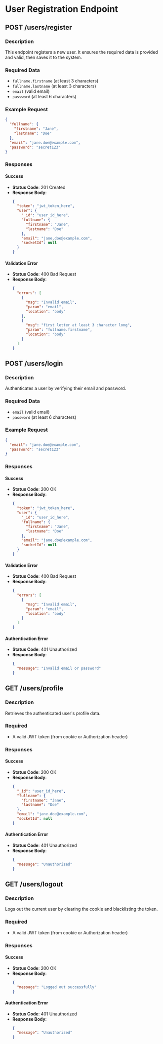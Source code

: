 # User Registration Endpoint

## POST /users/register

### Description
This endpoint registers a new user. It ensures the required data is provided and valid, then saves it to the system.

### Required Data
- `fullname.firstname` (at least 3 characters)
- `fullname.lastname` (at least 3 characters)
- `email` (valid email)
- `password` (at least 6 characters)

### Example Request
```json
{
  "fullname": {
    "firstname": "Jane",
    "lastname": "Doe"
  },
  "email": "jane.doe@example.com",
  "password": "secret123"
}
```

### Responses

#### Success
- **Status Code**: 201 Created
- **Response Body**:
  ```json
  {
    "token": "jwt_token_here",
    "user": {
      "_id": "user_id_here",
      "fullname": {
        "firstname": "Jane",
        "lastname": "Doe"
      },
      "email": "jane.doe@example.com",
      "socketId": null
    }
  }
  ```

#### Validation Error
- **Status Code**: 400 Bad Request
- **Response Body**:
  ```json
  {
    "errors": [
      {
        "msg": "Invalid email",
        "param": "email",
        "location": "body"
      },
      {
        "msg": "first letter at least 3 character long",
        "param": "fullname.firstname",
        "location": "body"
      }
    ]
  }
  ```

## POST /users/login

### Description
Authenticates a user by verifying their email and password.

### Required Data
- `email` (valid email)
- `password` (at least 6 characters)

### Example Request
```json
{
  "email": "jane.doe@example.com",
  "password": "secret123"
}
```

### Responses

#### Success
- **Status Code**: 200 OK
- **Response Body**:
  ```json
  {
    "token": "jwt_token_here",
    "user": {
      "_id": "user_id_here",
      "fullname": {
        "firstname": "Jane",
        "lastname": "Doe"
      },
      "email": "jane.doe@example.com",
      "socketId": null
    }
  }
  ```

#### Validation Error
- **Status Code**: 400 Bad Request
- **Response Body**:
  ```json
  {
    "errors": [
      {
        "msg": "Invalid email",
        "param": "email",
        "location": "body"
      }
    ]
  }
  ```

#### Authentication Error
- **Status Code**: 401 Unauthorized
- **Response Body**:
  ```json
  {
    "message": "Invalid email or password"
  }
  ```

## GET /users/profile

### Description
Retrieves the authenticated user's profile data.

### Required
- A valid JWT token (from cookie or Authorization header)

### Responses

#### Success
- **Status Code**: 200 OK
- **Response Body**:
  ```json
  {
    "_id": "user_id_here",
    "fullname": {
      "firstname": "Jane",
      "lastname": "Doe"
    },
    "email": "jane.doe@example.com",
    "socketId": null
  }
  ```

#### Authentication Error
- **Status Code**: 401 Unauthorized
- **Response Body**:
  ```json
  {
    "message": "Unauthorized"
  }
  ```

## GET /users/logout

### Description
Logs out the current user by clearing the cookie and blacklisting the token.

### Required
- A valid JWT token (from cookie or Authorization header)

### Responses

#### Success
- **Status Code**: 200 OK
- **Response Body**:
  ```json
  {
    "message": "Logged out successfully"
  }
  ```

#### Authentication Error
- **Status Code**: 401 Unauthorized
- **Response Body**:
  ```json
  {
    "message": "Unauthorized"
  }
  ```
